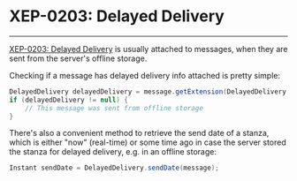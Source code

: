 # XEP-0203: Delayed Delivery
---

[XEP-0203: Delayed Delivery][Delayed Delivery] is usually attached to messages, when they are sent from the server's
offline storage.

Checking if a message has delayed delivery info attached is pretty simple:

```java
DelayedDelivery delayedDelivery = message.getExtension(DelayedDelivery.class);
if (delayedDelivery != null) {
    // This message was sent from offline storage
}
```

There's also a convenient method to retrieve the send date of a stanza, which is either "now" (real-time) or some time
ago in case the server stored the stanza for delayed delivery, e.g. in an offline storage:

```java
Instant sendDate = DelayedDelivery.sendDate(message);
```

[Delayed Delivery]: https://xmpp.org/extensions/xep-0203.html "XEP-0203: Delayed Delivery"
